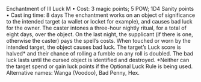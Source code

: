 Enchantment of Ill Luck M
• Cost:  3 magic points; 5 POW; 1D4 Sanity points
•
 Cast
ing time: 8 days
The enchantment works on an object of significance to the 
intended target (a wallet or locket for example), and causes 
bad luck for the owner. The caster intones a three-hour 
nightly ritual, for a total of eight days, over the object. On 
the last night, the supplicant (if there is one, otherwise the 
caster) pays the spell’s costs.
When touched or worn by the intended target, the object 
causes bad luck. The target’s Luck score is halved* and 
their chance of rolling a fumble on any roll is doubled. 
The bad luck lasts until the cursed object is identified 
and destroyed.
*Neither can the target spend or gain luck points if the Optional 
Luck Rule is being used.
Alternative names: Wanga (Voodoo), Bad Penny, Hex.
